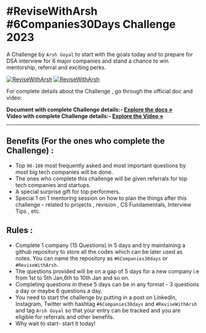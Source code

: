 # #ReviseWithArsh #6Companies30Days Challenge 2023

A Challenge by `Arsh Goyal` to start with the goals today and to prepare for DSA interview for 6 major companies and stand a chance to win mentorship, referral and exciting perks.

[![ReviseWithArsh](https://img.shields.io/badge/Language-JAVA-934fb5?style=for-the-badge&logo=cpp&logoColor=white)](https://github.com/bhartik021/6Companies30days)
[![ReviseWithArsh](https://img.shields.io/badge/ReviseWithArsh-6Companies30Days-green?style=for-the-badge&logo=github)](https://github.com/bhartik021/6Companies30days)

For complete details about the Challenge , go through the official doc and video: 

<b>Document with complete Challenge details:- </b><a href="https://docs.google.com/document/d/1jkVKWPcOAE2Xjt7GFLV-M8N50HygZpWcO26REFa7dZM/edit?usp=sharing"><strong>Explore the docs »</strong></a><br/>
<b>Video with complete Challenge details:- </b> <a href="https://linktw.in/tYRJcv"><strong>Explore the Video »</strong></a><br/>
<hr/>

## Benefits (For the ones who complete the Challenge) :
* Top `90-100` most frequently asked and most important questions by most big tech companies will be done.
* The ones who complete this challenge will be given referrals for top tech companies and startups.
* A special surprise gift for top performers.
* Special 1 on 1 mentoring session on how to plan the things after this challenge - related to projects , revision , CS Fundamentals, Interview Tips , etc.


## Rules :
* Complete 1 company (15 Questions) in 5 days and try maintaining a github repository to store all the codes which can be later used as notes. You can name the repository as `#6Companies30days` or `#ReviseWithArsh`.
* The questions provided will be on a gap of 5 days for a new company i.e from 1st to 5th Jan,6th to 10th Jan and so on.
* Completing questions in these 5 days can be in any format - 3 questions a day or maybe 6 questions a day.
* You need to start the challenge by putting in a post on LinkedIn, Instagram, Twitter with hashtag `#6Companies30days` and `#ReviseWithArsh` and tag `Arsh Goyal` so that your entry can be tracked and you are eligible for referrals and other benefits.
* Why wait to start- start it today!

